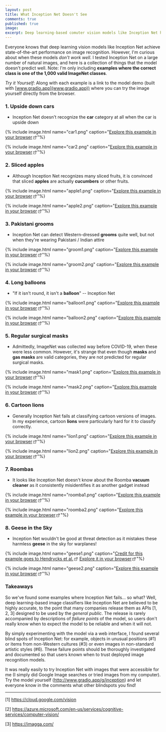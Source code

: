 ```yaml
---
layout: post
title: What Inception Net Doesn't See
comments: true
published: true
image: 
excerpt: Deep learning-based comuter vision models like Inception Net have achieved state-of-the-art performance on image recognition. However, that doesn't mean that they don't have blindspots and biases. Here's a few of them, along with interactive aplications for you to try it out yourself.
---
```


<style>
a[target="_blank"]::after {
  content: "";
  width: 1em;
  height: 1em;
  margin: 0 0.05em 0 0.1em;
  background: url(data:image/svg+xml;base64,PHN2ZyB4bWxucz0iaHR0cDovL3d3dy53My5vcmcvMjAwMC9zdmciIHZpZXdCb3g9IjAgMCAxNiAxNiIgd2lkdGg9IjE2IiBoZWlnaHQ9IjE2Ij48cGF0aCBkPSJNOSAyTDkgMyAxMi4zIDMgNiA5LjMgNi43IDEwIDEzIDMuNyAxMyA3IDE0IDcgMTQgMlpNNCA0QzIuOSA0IDIgNC45IDIgNkwyIDEyQzIgMTMuMSAyLjkgMTQgNCAxNEwxMCAxNEMxMS4xIDE0IDEyIDEzLjEgMTIgMTJMMTIgNyAxMSA4IDExIDEyQzExIDEyLjYgMTAuNiAxMyAxMCAxM0w0IDEzQzMuNCAxMyAzIDEyLjYgMyAxMkwzIDZDMyA1LjQgMy40IDUgNCA1TDggNSA5IDRaIi8+PC9zdmc+) no-repeat;
  background-size: contain;
  display: inline-block;
  vertical-align: text-bottom;
}
</style>

Everyone knows that deep learning vision models like Inception Net achieve state-of-the-art performance on image recognition. However, I'm curious about when these models *don't work well*. I tested Inception Net on a large number of natural images, and here is a collection of things that the model doesn't predict well. Note: I'm only including **examples where the correct class is one of the 1,000 valid ImageNet classes**.

*Try it Yourself*: Along with each example is a link to the model demo (built with [www.gradio.app](www.gradio.app)) where you can try the image yourself directly from the browser.

### 1. Upside down cars

* Inception Net doesn't recognize the **car** category at all when the car is upside down

{% include image.html name="car1.png" caption="<a href='http://www.gradio.app/g/inception#1' target='_blank'>Explore this example in your browser</a>"%}


{% include image.html name="car2.png" caption="<a href='http://www.gradio.app/g/inception#2' target='_blank'>Explore this example in your browser</a>"%}

### 2. Sliced apples

* Although Inception Net recognizes many sliced fruits, it is convinced that sliced **apples** are actually  **cucumbers** or other fruits.

{% include image.html name="apple1.png" caption="<a href='http://www.gradio.app/g/inception#1' target='_blank'>Explore this example in your browser</a>"%}

{% include image.html name="apple2.png" caption="<a href='http://www.gradio.app/g/inception#1' target='_blank'>Explore this example in your browser</a>"%}

### 3. Pakistani grooms

* Inception Net can detect Western-dressed **grooms** quite well, but not when they're wearing Pakistani / Indian attire

{% include image.html name="groom1.png" caption="<a href='http://www.gradio.app/g/inception#1' target='_blank'>Explore this example in your browser</a>"%}

{% include image.html name="groom2.png" caption="<a href='http://www.gradio.app/g/inception#1' target='_blank'>Explore this example in your browser</a>"%}

### 4. Long balloons

* "If it isn't round, it isn't a **balloon**" -- Inception Net 

{% include image.html name="balloon1.png" caption="<a href='http://www.gradio.app/g/inception#1' target='_blank'>Explore this example in your browser</a>"%}

{% include image.html name="balloon2.png" caption="<a href='http://www.gradio.app/g/inception#1' target='_blank'>Explore this example in your browser</a>"%}

### 5. Regular surgical masks

* Admittedly, ImageNet was collected way before COVID-19, when these were less common. However, it's strange that even though **masks** and **gas masks** are valid categories, they are not predicted for regular surgical masks.

{% include image.html name="mask1.png" caption="<a href='http://www.gradio.app/g/inception#1' target='_blank'>Explore this example in your browser</a>"%}

{% include image.html name="mask2.png" caption="<a href='http://www.gradio.app/g/inception#1' target='_blank'>Explore this example in your browser</a>"%}


### 6. Cartoon lions

* Generally Inception Net fails at classifying cartoon versions of images. In my experience, cartoon **lions** were particularly hard for it to classify correctly.

{% include image.html name="lion1.png" caption="<a href='http://www.gradio.app/g/inception#1' target='_blank'>Explore this example in your browser</a>"%}

{% include image.html name="lion2.png" caption="<a href='http://www.gradio.app/g/inception#1' target='_blank'>Explore this example in your browser</a>"%}

### 7. Roombas

* It looks like Inception Net doesn't know about the Roomba **vacuum cleaner** as it consistently misidentifies it as another gadget instead

{% include image.html name="roomba1.png" caption="<a href='http://www.gradio.app/g/inception#1' target='_blank'>Explore this example in your browser</a>"%}

{% include image.html name="roomba2.png" caption="<a href='http://www.gradio.app/g/inception#1' target='_blank'>Explore this example in your browser</a>"%}


### 8. Geese in the Sky

* Inception Net wouldn't be good at threat detection as it mistakes these harmless **geese** in the sky for warplanes!

{% include image.html name="geese1.png" caption="<a href='https://github.com/hendrycks/natural-adv-examples' target='_blank'>Credit for this example goes to Hendrycks et al.</a> <a href='http://www.gradio.app/g/inception#1' target='_blank'>Explore it in your browser</a>"%}

{% include image.html name="geese2.png" caption="<a href='http://www.gradio.app/g/inception#1' target='_blank'>Explore this example in your browser</a>"%}

### Takeaways

So we've found some examples where Inception Net fails... so what? Well, deep learning-based image classifiers like Inception Net are believed to be highly accurate, to the point that many companies release them as APIs [1, 2, 3] designed to be used by the *general public*. The release is rarely accompanied by descriptions of *failure points* of the model, so users don't really know when to expect the model to be reliable and when it will not. 

By simply experimenting with the model via a web interface, I found several blind spots of Inception Net: for example, objects in unusual positions (#1) or items from non-Western cultures (#3) or even images in non-standard artistic styles (#6). These failure points should be thoroughly investigated and documented so that users known when to trust deployed image recognition models.

It was really easily to try Inception Net with images that were accessible for me (I simply did Google Image searches or tried images from my computer). Try the model yourself (http://www.gradio.app/g/inception) and let everyone know in the comments what other blindspots you find!

---

[1] https://cloud.google.com/vision

[2] https://azure.microsoft.com/en-us/services/cognitive-services/computer-vision/

[3] https://imagga.com/

